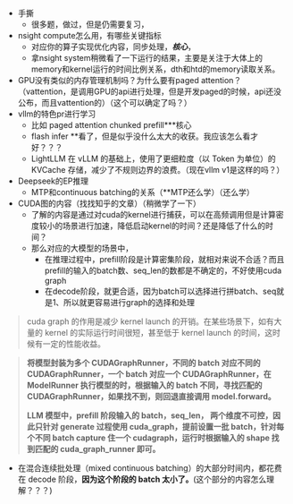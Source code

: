 - 手撕
	- 很多题，做过，但是仍需要复习，
- nsight compute怎么用，有哪些关键指标
	- 对应你的算子实现优化内容，同步处理，***核心***，
	- 拿nsight system稍微看了一下运行的结果，主要是关注于大体上的memory和kernel运行的时间比例关系，dth和htd的memory读取关系。
- GPU没有类似的内存管理机制吗？为什么要有paged attention？（vattention，是调用GPU的api进行处理，但是开发paged的时候，api还没公布，而且vattention的）（这个可以确定了吗？）
- vllm的特色pr进行学习
	- 比如 paged attention chunked prefill***核心
	- flash infer **看了，但是似乎没什么太大的收获。我应该怎么看才好？？？
	- LightLLM 在 vLLM 的基础上，使用了更细粒度（以 Token 为单位）的 KVCache 存储，减少了不规则边界的浪费。（现在vllm v1是这样的吗？）
- Deepseek的EP推理
	- MTP和continuous batching的关系（**MTP还么学）（还么学）
- CUDA图的内容（找找知乎的文章）（稍微学了一下）
	- 了解的内容是通过对cuda的kernel进行捕获，可以在高频调用但是计算密度较小的场景进行加速，降低启动kernel的时间？还是降低了什么的时间？	
	- 那么对应的大模型的场景中，
		- 在推理过程中，prefill阶段是计算密集阶段，就相对来说不合适？而且prefill的输入的batch数、seq_len的数都是不确定的，不好使用cuda graph
		- 在decode阶段，就更合适，因为batch可以选择进行拼batch、seq就是1、所以就更容易进行graph的选择和处理

>cuda graph 的作用是减少 kernel launch 的开销。在某些场景下，如有大量的 kernel 的实际运行时间很短，甚至低于 kernel launch 的时间，这时候有一定的性能收益。

> **将模型封装为多个 CUDAGraphRunner，不同的 batch 对应不同的 CUDAGraphRunner，一个 batch 对应一个 CUDAGraphRunner，在 ModelRunner 执行模型的时，根据输入的 batch 不同，寻找匹配的 CUDAGraphRunner，如果找不到，则回退直接调用 model.forward。**
> 
> **LLM 模型中，prefill 阶段输入的 batch，seq_len， 两个维度不可控，因此只针对 generate 过程使用 cuda_graph，提前设置一批 batch，针对每个不同 batch capture 住一个 cudagraph，运行时根据输入的 shape 找到匹配的 cuda_graph_runner 即可。**


- 在混合连续批处理（mixed continuous batching）的大部分时间内，都花费在 decode 阶段，**因为这个阶段的 batch 太小了。**(这个部分的内容怎么理解？？？)